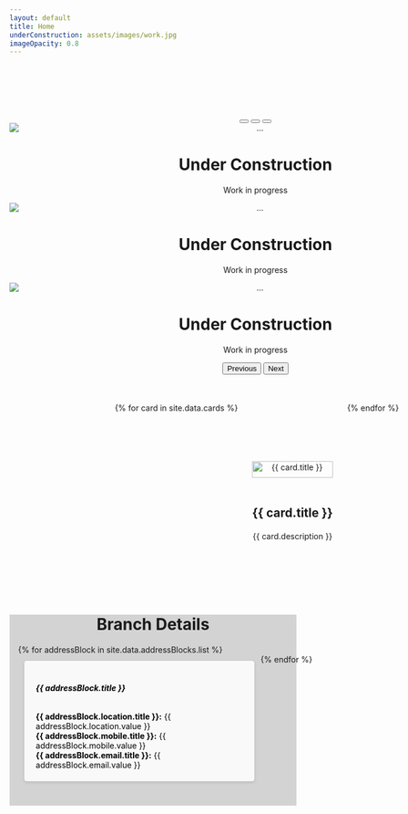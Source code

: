 ```yaml
---
layout: default
title: Home
underConstruction: assets/images/work.jpg
imageOpacity: 0.8
---
```


<style>
/* Carousel */
.carousel-control-prev-icon {
    width: 60px;
    height: 60px;
}
    
.carousel-control-next-icon {
    width: 60px;
    height: 60px;
}

.carousalContainer {
    min-width: 90vw;
    max-height: 50vh;
    text-align: center;
    /* tweaks */
    margin-top: 100px; /* for iphone SE resolution */
}
@media (max-width: 767px) {
    .carousalContainer {
        min-width: 90vw;
        max-height: 50vh;
        text-align: center;
        /* tweaks */
        margin-top: 100px; /* for iphone SE resolution */
    }
}

.carousel-item img {
    /* object-fit: fill; */
    min-width: 90vw;
    max-height: 50vh;
    text-align: center;
}

.center-content {
    height: calc(100vh - 60vh);
    display: flex;
    justify-content: center;
    align-items: center;
    /* text styling */
    font-size: 3em;
    text-align: center;
    overflow: hidden;
}

@media (max-width: 767px) {
    .center-content {
        height: calc(100vh - 75vh);
        display: flex;
        justify-content: center;
        align-items: center;
        /* text styling */
        font-size: 2em;
        text-align: center;
        overflow: hidden;
        /* tweaks */
        margin-top: 10px;
    }
}

/* OTHER TRIES */
.message {
    min-width: 100vw;
    max-height: calc(100vh - 60vh);
}

.center-parent {
    background: gray;
    height: 100%;
    width: 100%;
    position: relative;
}
.center-child {
    background-color: orange;
    width: 100%;
    height: 100%;
    position: absolute;
    top: 50%;
    left: 50%;
    /* margin: 0px auto; */
    transform: translate(-50%, -50%);
    -webkit-transform: translate(-50%, -50%);
    /* max-width: 100%;
    max-height: 100%;
    overflow: hidden; */
}
/* Cards - Branch Hyperlinks */
.card-container {
    display: flex;
    flex-wrap: wrap;
    justify-content: center; /* Center horizontally */
    min-width: 80vw;
    margin: 10%;
}

.card {
    width: calc(25% - 20px); /* Make the cards smaller and adjust margin */
    margin: 10px;
    height: 300px; /* Set a fixed height for the cards */
    display: flex;
    flex-direction: column;
    overflow: hidden; /* Hide overflow content */
    justify-content: center; /* Center content vertically */
    align-items: center; /* Center content horizontally */
    text-align: center; /* Center text horizontally */
    transition: transform 0.3s ease; /* Add transition for smooth animation */
}

.card:hover {
    transform: scale(1.05); /* Scale up the card slightly on hover */
}

.card a {
    text-decoration: none; /* Remove default underline */
    color: inherit; /* Inherit text color from parent */
}

.card img {
    width: 100%; /* Ensure image takes up full width of card */
    height: 50%; /* Ensure image takes up full height of card */
    object-fit: fill; /* Maintain aspect ratio while covering the entire space */
}

.card h2, .card p {
    margin-top: 20px; /* Remove default margin for title and description */
}

@media screen and (max-width: 768px) {
    .card {
        width: calc(30% - 20px); /* Adjust width for 3 cards per row on smaller screens */
    }
}

@media screen and (max-width: 480px) {
    .card {
        width: calc(80% - 20px); /* Adjust width for 1 card per row on mobile */
    }
}

/* Cards - Address */
.address-block-container {
    display: flex;
    flex-wrap: wrap;
    justify-content: flex-start; /* space-evenly; space-between; Distribute blocks evenly */
    min-width: 80vw;
    margin: 3%;
}

.address-block {
    width: calc(25% - 20px); /* Initial width for desktop (4 blocks in a row) */
    margin: 10px;
    padding: 20px;
    border: 1px solid #ccc;
    border-radius: 5px;
    background-color: #f9f9f9;
    color: black;
    box-shadow: 0 2px 4px rgba(0, 0, 0, 0.1);
    transition: width 0.3s ease; /* Transition for resizing */
}

@media screen and (max-width: 1200px) {
    .address-block {
        width: calc(33.33% - 20px); /* Adjust width for 3 blocks in a row on smaller screens */
    }
}

@media screen and (max-width: 992px) {
    .address-block {
        width: calc(50% - 20px); /* Adjust width for 2 blocks in a row on smaller screens */
    }
}

@media screen and (max-width: 768px) {
    .address-block {
        width: calc(100% - 20px); /* Full width for 1 block per row on mobile */
    }
}

</style>

<div class="carousalContainer">
    <div id="carouselExampleCaptions" class="carousel carousel-dark slide" data-bs-ride="carousel" data-bs-touch="true" data-bs-interval="true">
        <div class="carousel-indicators">
          <button type="button" data-bs-target="#carouselExampleCaptions" data-bs-slide-to="0" class="active" aria-current="true" aria-label="Slide 1"></button>
          <button type="button" data-bs-target="#carouselExampleCaptions" data-bs-slide-to="1" aria-label="Slide 2"></button>
          <button type="button" data-bs-target="#carouselExampleCaptions" data-bs-slide-to="2" aria-label="Slide 3"></button>
        </div>
        <div class="carousel-inner">
          <div class="carousel-item active" data-bs-interval="3000">
            <img src="{{page.underConstruction}}" class="img-fluid" alt="..." style="opacity:{{page.imageOpacity}}">
            <div class="carousel-caption d-none d-md-block">
              <h1>Under Construction</h1>
              <p>Work in progress</p>
            </div>
          </div>
          <div class="carousel-item" data-bs-interval="3000">
            <img src="{{page.underConstruction}}" class="img-fluid" alt="..." style="opacity:{{page.imageOpacity}}">
            <div class="carousel-caption d-none d-md-block">
              <h1>Under Construction</h1>
              <p>Work in progress</p>
            </div>
          </div>
          <div class="carousel-item" data-bs-interval="3000">
            <img src="{{page.underConstruction}}" class="img-fluid" alt="..." style="opacity:{{page.imageOpacity}}">
            <div class="carousel-caption d-none d-md-block">
              <h1>Under Construction</h1>
              <p>Work in progress</p>
            </div>
          </div>
        </div>
        <button class="carousel-control-prev" type="button" data-bs-target="#carouselExampleCaptions" data-bs-slide="prev">
          <span class="carousel-control-prev-icon" aria-hidden="true"></span>
          <span class="visually-hidden">Previous</span>
        </button>
        <button class="carousel-control-next" type="button" data-bs-target="#carouselExampleCaptions" data-bs-slide="next">
          <span class="carousel-control-next-icon" aria-hidden="true"></span>
          <span class="visually-hidden">Next</span>
        </button>
      </div>
</div>

<div class="card-container">
    {% for card in site.data.cards %}
    <div class="card">
      <a href="#">
        <img src="{{ card.image }}" alt="{{ card.title }}">
        <h2>{{ card.title }}</h2>
        <p>{{ card.description }}</p>
      </a>
    </div>
    {% endfor %}
</div>

<div style="background-color: lightgray;">
  <h1 style="text-align: center;">Branch Details</h1>

  <div class="address-block-container">
      {% for addressBlock in site.data.addressBlocks.list %}
        <div class="address-block">
            <div class="address-details">
                <h6><strong>{{ addressBlock.title }}</strong></h6>
                <p style="margin: 0"><strong>{{ addressBlock.location.title }}:</strong> {{ addressBlock.location.value }}</p>
                <p style="margin: 0"><strong>{{ addressBlock.mobile.title }}:</strong> {{ addressBlock.mobile.value }}</p>
                <p style="margin: 0"><strong>{{ addressBlock.email.title }}:</strong> {{ addressBlock.email.value }}</p>
            </div>
        </div>
      {% endfor %}
  </div>
  <div class="mb-5">&nbsp;</div>
</div>


<!-- <div class="center-content">
    The site is under development and will be up soon... :)
</div> -->

<!-- <div class="message">
    <div class="center-parent">
        <div class="center-child">
            <div style="font-size: 3em;">
                Under Construction
            </div>
        </div>
    </div>
</div> -->

